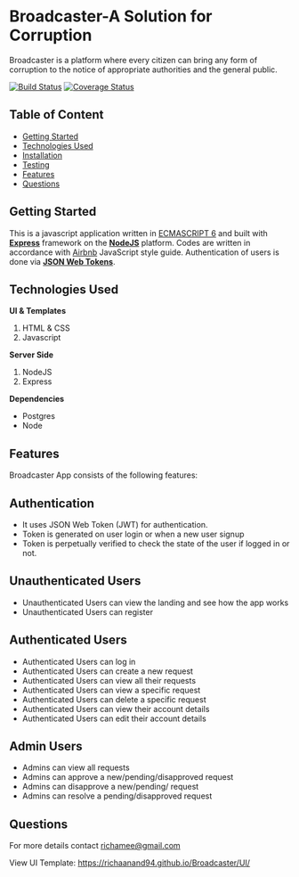 # Broadcaster-A Solution for Corruption
Broadcaster is a platform where every citizen can bring any form of corruption to the notice of appropriate authorities and the general public.

[![Build Status](https://travis-ci.org/RichaAnand94/Broadcaster.svg?branch=develop)](https://travis-ci.org/RichaAnand94/Broadcaster)
[![Coverage Status](https://coveralls.io/repos/github/RichaAnand94/Broadcaster/badge.svg?branch=bug-fix-in-chore)](https://coveralls.io/github/RichaAnand94/Broadcaster?branch=bug-fix-in-chore)
## Table of Content

 * [Getting Started](#getting-started)
 * [Technologies Used](#technologies-used)
 * [Installation](#installation)
 * [Testing](#testing)
 * [Features](#features)
 * [Questions](#questions)

## Getting Started

This is a javascript application written in [ECMASCRIPT 6](https://en.wikipedia.org/wiki/ECMAScript) and built with [**Express**](https://expressjs.com/) framework on the [**NodeJS**](https://nodejs.org/en/) platform. Codes are written in accordance with [Airbnb](https://github.com/airbnb/javascript) JavaScript style guide. Authentication of users is done via [**JSON Web Tokens**](https://jwt.io/).

## Technologies Used

**UI & Templates**

1. HTML & CSS
2. Javascript

**Server Side**

1. NodeJS
2. Express

**Dependencies**
* Postgres
* Node


## Features
Broadcaster App consists of the following features:

## Authentication

- It uses JSON Web Token (JWT) for authentication.
- Token is generated on user login or when a new user signup
- Token is perpetually verified to check the state of the user if logged in or not.

## Unauthenticated Users

- Unauthenticated Users can view the landing and see how the app works
- Unauthenticated Users can register

## Authenticated Users

- Authenticated Users can log in
- Authenticated Users can create a new request
- Authenticated Users can view all their requests
- Authenticated Users can view a specific request
- Authenticated Users can delete a specific request
- Authenticated Users can view their account details
- Authenticated Users can edit their account details

## Admin Users
- Admins can view all requests
- Admins can approve a new/pending/disapproved request
- Admins can disapprove a new/pending/ request
- Admins can resolve a pending/disapproved request

## Questions
For more details contact richamee@gmail.com





View UI Template: https://richaanand94.github.io/Broadcaster/UI/

